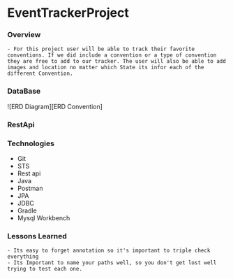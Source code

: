 # EventTrackerProject


### Overview
	- For this project user will be able to track their favorite conventions. If we did include a convention or a type of convention they are free to add to our tracker. The user will also be able to add images and location no matter which State its infor each of the different Convention. 

### DataBase
 ![ERD Diagram][ERD Convention]

### RestApi


### Technologies 
* Git
* STS
* Rest api
* Java
* Postman
* JPA
* JDBC
* Gradle
* Mysql Workbench

### Lessons Learned
	- Its easy to forget annotation so it's important to triple check everything
	- Its Important to name your paths well, so you don't get lost well trying to test each one.
